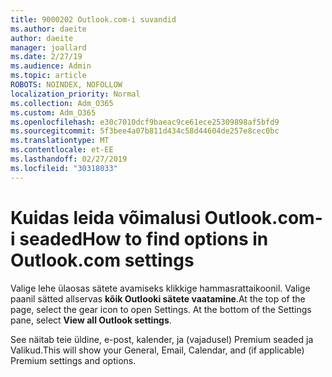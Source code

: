 ```yaml
---
title: 9000202 Outlook.com-i suvandid
ms.author: daeite
author: daeite
manager: joallard
ms.date: 2/27/19
ms.audience: Admin
ms.topic: article
ROBOTS: NOINDEX, NOFOLLOW
localization_priority: Normal
ms.collection: Adm_O365
ms.custom: Adm_O365
ms.openlocfilehash: e30c7010dcf9baeac9ce61ece25309898af5bfd9
ms.sourcegitcommit: 5f3bee4a07b811d434c58d44604de257e8cec0bc
ms.translationtype: MT
ms.contentlocale: et-EE
ms.lasthandoff: 02/27/2019
ms.locfileid: "30318033"
---
```

# <a name="how-to-find-options-in-outlookcom-settings"></a><span data-ttu-id="0d02a-102">Kuidas leida võimalusi Outlook.com-i seaded</span><span class="sxs-lookup"><span data-stu-id="0d02a-102">How to find options in Outlook.com settings</span></span>

<span data-ttu-id="0d02a-p101">Valige lehe ülaosas sätete avamiseks klikkige hammasrattaikoonil. Valige paanil sätted allservas **kõik Outlooki sätete vaatamine**.</span><span class="sxs-lookup"><span data-stu-id="0d02a-p101">At the top of the page, select the gear icon to open Settings. At the bottom of the Settings pane, select **View all Outlook settings**.</span></span>

<span data-ttu-id="0d02a-105">See näitab teie üldine, e-post, kalender, ja (vajadusel) Premium seaded ja Valikud.</span><span class="sxs-lookup"><span data-stu-id="0d02a-105">This will show your General, Email, Calendar, and (if applicable) Premium settings and options.</span></span>